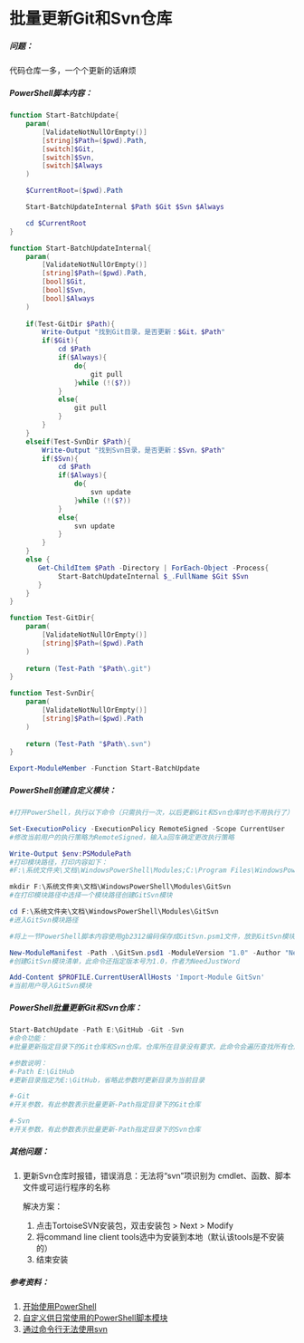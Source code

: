 # 批量更新Git和Svn仓库

##### 问题：

代码仓库一多，一个个更新的话麻烦



##### PowerShell脚本内容：

```powershell
function Start-BatchUpdate{
    param(
        [ValidateNotNullOrEmpty()]
        [string]$Path=($pwd).Path,
        [switch]$Git,
        [switch]$Svn,
        [switch]$Always
    )

    $CurrentRoot=($pwd).Path

    Start-BatchUpdateInternal $Path $Git $Svn $Always

    cd $CurrentRoot
}

function Start-BatchUpdateInternal{
    param(
        [ValidateNotNullOrEmpty()]
        [string]$Path=($pwd).Path,
        [bool]$Git,
        [bool]$Svn,
        [bool]$Always
    )
    
    if(Test-GitDir $Path){
        Write-Output "找到Git目录，是否更新：$Git，$Path"
        if($Git){
            cd $Path
            if($Always){
                do{
                    git pull
                }while (!($?))
            }
            else{
                git pull
            }
        }
    }
    elseif(Test-SvnDir $Path){
        Write-Output "找到Svn目录，是否更新：$Svn，$Path"
        if($Svn){
            cd $Path
            if($Always){
                do{
                    svn update
                }while (!($?))
            }
            else{
                svn update
            }
        }
    }
    else {
       Get-ChildItem $Path -Directory | ForEach-Object -Process{
            Start-BatchUpdateInternal $_.FullName $Git $Svn
       }
    }
}

function Test-GitDir{
    param(
        [ValidateNotNullOrEmpty()]
        [string]$Path=($pwd).Path
    )
    
    return (Test-Path "$Path\.git")
}

function Test-SvnDir{
    param(
        [ValidateNotNullOrEmpty()]
        [string]$Path=($pwd).Path
    )
    
    return (Test-Path "$Path\.svn")
}

Export-ModuleMember -Function Start-BatchUpdate
```



##### PowerShell创建自定义模块：

```powershell
#打开PowerShell，执行以下命令（只需执行一次，以后更新Git和Svn仓库时也不用执行了）

Set-ExecutionPolicy -ExecutionPolicy RemoteSigned -Scope CurrentUser
#修改当前用户的执行策略为RemoteSigned，输入a回车确定更改执行策略

Write-Output $env:PSModulePath
#打印模块路径，打印内容如下：
#F:\系统文件夹\文档\WindowsPowerShell\Modules;C:\Program Files\WindowsPowerShell\Modules;C:\WINDOWS\system32\WindowsPowerShell\v1.0\Modules

mkdir F:\系统文件夹\文档\WindowsPowerShell\Modules\GitSvn
#在打印模块路径中选择一个模块路径创建GitSvn模块

cd F:\系统文件夹\文档\WindowsPowerShell\Modules\GitSvn
#进入GitSvn模块路径

#将上一节PowerShell脚本内容使用gb2312编码保存成GitSvn.psm1文件，放到GitSvn模块路径

New-ModuleManifest -Path .\GitSvn.psd1 -ModuleVersion "1.0" -Author "NeedJustWord" -RootModule GitSvn
#创建GitSvn模块清单，此命令还指定版本号为1.0，作者为NeedJustWord

Add-Content $PROFILE.CurrentUserAllHosts 'Import-Module GitSvn'
#当前用户导入GitSvn模块
```



##### PowerShell批量更新Git和Svn仓库：

```powershell
Start-BatchUpdate -Path E:\GitHub -Git -Svn
#命令功能：
#批量更新指定目录下的Git仓库和Svn仓库。仓库所在目录没有要求，此命令会遍历查找所有仓库并按需更新

#参数说明：
#-Path E:\GitHub
#更新目录指定为E:\GitHub，省略此参数时更新目录为当前目录

#-Git
#开关参数，有此参数表示批量更新-Path指定目录下的Git仓库

#-Svn
#开关参数，有此参数表示批量更新-Path指定目录下的Svn仓库
```



##### 其他问题：

1. 更新Svn仓库时报错，错误消息：无法将“svn”项识别为 cmdlet、函数、脚本文件或可运行程序的名称

   解决方案：

   1. 点击TortoiseSVN安装包，双击安装包 > Next > Modify
   2. 将command line client tools选中为安装到本地（默认该tools是不安装的）
   3. 结束安装



##### 参考资料：

1. [开始使用PowerShell](https://learn.microsoft.com/zh-cn/powershell/scripting/learn/ps101/01-getting-started?view=powershell-5.1)
2. [自定义供日常使用的PowerShell脚本模块](https://zhuanlan.zhihu.com/p/429002760)
3. [通过命令行无法使用svn](https://blog.csdn.net/qq_39025293/article/details/119564394)